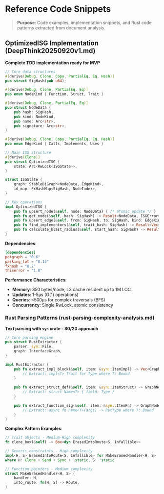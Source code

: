 # Reference Code Snippets

> **Purpose**: Code examples, implementation snippets, and Rust code patterns extracted from document analysis.

## OptimizedISG Implementation (DeepThink20250920v1.md)
**Complete TDD implementation ready for MVP**

```rust
// Core data structures
#[derive(Debug, Clone, Copy, PartialEq, Eq, Hash)]
pub struct SigHash(pub u64);

#[derive(Debug, Clone, PartialEq, Eq)]
pub enum NodeKind { Function, Struct, Trait }

#[derive(Debug, Clone, PartialEq, Eq)]
pub struct NodeData {
    pub hash: SigHash,
    pub kind: NodeKind,
    pub name: Arc<str>,
    pub signature: Arc<str>,
}

#[derive(Debug, Clone, Copy, PartialEq, Eq, Hash)]
pub enum EdgeKind { Calls, Implements, Uses }

// Main ISG structure
#[derive(Clone)]
pub struct OptimizedISG {
    state: Arc<RwLock<ISGState>>,
}

struct ISGState {
    graph: StableDiGraph<NodeData, EdgeKind>,
    id_map: FxHashMap<SigHash, NodeIndex>,
}

// Key operations
impl OptimizedISG {
    pub fn upsert_node(&self, node: NodeData) { /* atomic update */ }
    pub fn get_node(&self, hash: SigHash) -> Result<NodeData, ISGError> { /* O(1) lookup */ }
    pub fn upsert_edge(&self, from: SigHash, to: SigHash, kind: EdgeKind) -> Result<(), ISGError> { /* atomic edge update */ }
    pub fn find_implementors(&self, trait_hash: SigHash) -> Result<Vec<NodeData>, ISGError> { /* who-implements query */ }
    pub fn calculate_blast_radius(&self, start_hash: SigHash) -> Result<HashSet<SigHash>, ISGError> { /* BFS traversal */ }
}
```

**Dependencies**:
```toml
[dependencies]
petgraph = "0.6"
parking_lot = "0.12"
fxhash = "0.2"
thiserror = "1.0"
```

**Performance Characteristics**:
- **Memory**: 350 bytes/node, L3 cache resident up to 1M LOC
- **Updates**: 1-5μs (O(1) operations)
- **Queries**: <500μs for complex traversals (BFS)
- **Concurrency**: Single RwLock, atomic consistency

### Rust Parsing Patterns (rust-parsing-complexity-analysis.md)
**Text parsing with `syn` crate - 80/20 approach**

```rust
// Core parsing engine
pub struct RustExtractor {
    parser: syn::File,
    graph: InterfaceGraph,
}

impl RustExtractor {
    pub fn extract_impl_block(&self, item: &syn::ItemImpl) -> Vec<GraphNode> {
        // Extract: impl<T> Trait for Type where T: Bound
    }
    
    pub fn extract_struct_def(&self, item: &syn::ItemStruct) -> GraphNode {
        // Extract: struct Name<T> { field: Type }
    }
    
    pub fn extract_function_sig(&self, item: &syn::ItemFn) -> GraphNode {
        // Extract: async fn name<T>(args) -> RetType where T: Bound
    }
}
```

**Complex Pattern Examples**:
```rust
// Trait objects - Medium-High complexity
fn clone_box(&self) -> Box<dyn ErasedIntoRoute<S, Infallible>>

// Generic constraints - High complexity  
impl<H, S> ErasedIntoRoute<S, Infallible> for MakeErasedHandler<H, S>
where H: Clone + Send + Sync + 'static, S: 'static

// Function pointers - Medium complexity
struct MakeErasedHandler<H, S> {
    handler: H,
    into_route: fn(H, S) -> Route,
}
```